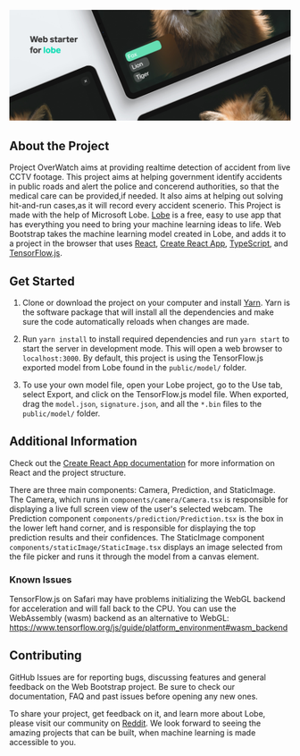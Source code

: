 ![Web Bootstrap header](assets/header.jpg)

## About the Project
Project OverWatch aims at providing realtime detection of accident from live CCTV footage. This project aims at helping government identify accidents in public roads and alert the police and concerend authorities, so that the medical care can be provided,if needed. It also aims at helping out solving hit-and-run cases,as it will record every accident scenerio.
This Project is made with the help of Microsoft Lobe. [Lobe](http://lobe.ai/) is a free, easy to use app that has everything you need to bring your machine learning ideas to life.
Web Bootstrap takes the machine learning model created in Lobe, and adds it to a project in the browser that uses
[React](https://reactjs.org), [Create React App](https://github.com/facebook/create-react-app), [TypeScript](https://www.typescriptlang.org/), and [TensorFlow.js](https://www.tensorflow.org/js).

## Get Started

1. Clone or download the project on your computer and install [Yarn](https://yarnpkg.com/). Yarn is the software package that will install all the dependencies and make sure the code automatically reloads when changes are made.

2. Run `yarn install` to install required dependencies and run `yarn start` to start the server in development mode. This will open a web browser to
`localhost:3000`. By default, this project is using the TensorFlow.js exported model from Lobe found in the `public/model/` folder.

3. To use your own model file, open your Lobe project, go to the Use tab, select Export, and click on the TensorFlow.js model file. 
When exported, drag the `model.json`, `signature.json`, and all the `*.bin` files to the `public/model/` folder.

## Additional Information

Check out the [Create React App documentation](https://create-react-app.dev/docs/getting-started)
for more information on React and the project structure.

There are three main components: Camera, Prediction, and StaticImage. 
The Camera, which runs in `components/camera/Camera.tsx` is responsible for displaying a live full screen view of the user's selected webcam. 
The Prediction component `components/prediction/Prediction.tsx` is the box in the lower left hand corner, and is responsible for displaying the top prediction results and their confidences.
The StaticImage component `components/staticImage/StaticImage.tsx` displays an image selected from the file picker and runs it through the model from a canvas element.

### Known Issues
TensorFlow.js on Safari may have problems initializing the WebGL backend for acceleration and will fall back to the CPU.
You can use the WebAssembly (wasm) backend as an alternative to WebGL: 
https://www.tensorflow.org/js/guide/platform_environment#wasm_backend

## Contributing

GitHub Issues are for reporting bugs, discussing features and general feedback on the Web Bootstrap project. Be sure to check our documentation, FAQ and past issues before opening any new ones.

To share your project, get feedback on it, and learn more about Lobe, please visit our community on [Reddit](https://www.reddit.com/r/Lobe/). 
We look forward to seeing the amazing projects that can be built, when machine learning is made accessible to you.
